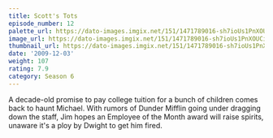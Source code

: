 ```yaml
---
title: Scott's Tots
episode_number: 12
palette_url: https://dato-images.imgix.net/151/1471789016-sh7ioUs1PnXOUCiz1VatxYJDZyD.jpg?ixlib=rb-1.1.0&ch=DPR%2CWidth&auto=enhance&palette=json
image_url: https://dato-images.imgix.net/151/1471789016-sh7ioUs1PnXOUCiz1VatxYJDZyD.jpg?ixlib=rb-1.1.0&ch=DPR%2CWidth&auto=compress%2Cformat&w=500
thumbnail_url: https://dato-images.imgix.net/151/1471789016-sh7ioUs1PnXOUCiz1VatxYJDZyD.jpg?ixlib=rb-1.1.0&ch=DPR%2CWidth&auto=enhance&w=500&h=280&fit=crop&fm=jpg
date: '2009-12-03'
weight: 107
rating: 7.9
category: Season 6
---
```


A decade-old promise to pay college tuition for a bunch of children comes back to haunt Michael. With rumors of Dunder Mifflin going under dragging down the staff, Jim hopes an Employee of the Month award will raise spirits, unaware it's a ploy by Dwight to get him fired.